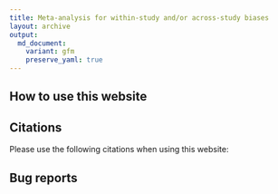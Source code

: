 ```yaml
---
title: Meta-analysis for within-study and/or across-study biases
layout: archive
output:
  md_document:
    variant: gfm
    preserve_yaml: true
---
```


## How to use this website

## Citations

Please use the following citations when using this website:

## Bug reports
